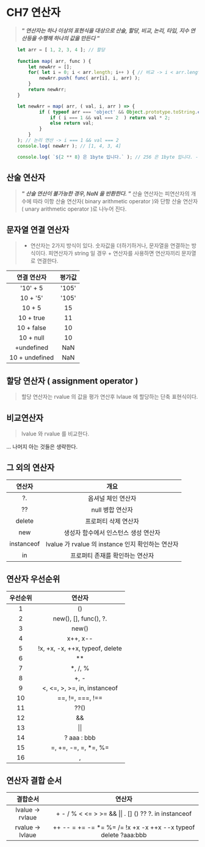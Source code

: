 # CH7 연산자

> ***" 연산자는 하나 이상의 표현식을 대상으로 산술, 할당, 비교, 논리, 타입, 지수 연산등을 수행해 하나의 값을 만든다 "***   
>

```javascript
	let arr = [ 1, 2, 3, 4 ]; // 할당
	
	function map( arr, func ) {
		let newArr = [];
		for( let i = 0; i < arr.length; i++ ) { // 비교 -> i < arr.length
			newArr.push( func( arr[i], i, arr) );
		}
		return newArr;
	}

	let newArr = map( arr, ( val, i, arr ) => { 
			if ( typeof arr === 'object' && Object.prototype.toString.call( arr ) == '[object Array]' ) { // 타입 연산 -> typeof arr
				if ( i === 1 && val === 2  ) return val * 2; 
				else return val;
			}
		}
	); // 논리 연산 -> i === 1 && val === 2  
	console.log( newArr ); // [1, 4, 3, 4]

	console.log( `${2 ** 8} 은 1byte 입니다.` ); // 256 은 1byte 입니다. --> 2 ** 8 ( 지수 연산자 )
```

## 산술 연산자
   
> ***" 산술 연산이 불가능한 경우, NaN 을 반환한다. "***
 산술 연산자는 피연산자의 개수에 따라 이항 산술 연산자( binary arithmetic operator )와 단항 산술 연산자( unary arithmetic operator )로 나누어 진다.
>   

## 문자열 연결 연산자
   
> + 연산자는 2가지 방식이 있다. 숫자값을 더하기하거나, 문자열을 연결하는 방식이다.
	피연산자가 string 일 경우 + 연산자를 사용하면 연산자끼리 문자열로 연결한다. 
>   

| 연결 연산자 | 평가값 |
| :---: | :---: |
| '10' + 5 | '105' |
| 10 + '5' | '105' |
| 10 + 5 | 15 |
| 10 + true | 11 |
| 10 + false | 10 |
| 10 + null | 10 |
| +undefined | NaN |
| 10 + undefined | NaN |
   
## 할당 연산자 ( assignment operator )
   
> 할당 연산자는 rvalue 의 값을 평가 연산후 lvlaue 에 할당하는 단축 표현식이다. 
>   

## 비교연산자

> lvalue 와 rvalue 를 비교한다.
>

... 나머지 아는 것들은 생략한다.

## 그 외의 연산자

| 연산자 | 개요 |
| :---: | :---: |
| ?. | 옵셔널 체인 연산자 |
| ?? | null 병합 연산자 |
| delete | 프로퍼티 삭제 연산자 |
| new | 생성자 함수에서 인스턴스 생성 연산자 |
| instanceof | lvalue 가 rvalue 의 instance 인지 확인하는 연산자 |
| in | 프로퍼티 존재를 확인하는 연산자 |
   
## 연산자 우선순위

| 우선순위  | 연산자 |
| :---: | :---: |
| 1 | () |
| 2 | new(), [], func(), ?. |
| 3 | new() |
| 4 | x++, x-- |
| 5 | !x, +x, -x, ++x, typeof, delete |
| 6 | \*\* |
| 7 | \*, /, % |
| 8 | +, - |
| 9 | <, <=, >, >=, in, instanceof |
| 10 | ==, !=, ===, !== |
| 11 | ??() |
| 12 | && |
| 13 | \|\| |
| 14 | ? aaa : bbb |
| 15 | =, +=, -=, \=, \*=, %= |
| 16 | , |

## 연산자 결합 순서

| 결합순서 | 연산자 |
| :---: | :---: |
| lvalue -> rvlaue | + - / % < <= > >= && \|\| . \[\] \(\) ?? ?. in instanceof | 
| rvalue -> lvlaue | ++ -- = += -= \*= %= /= !x +x -x ++x --x typeof delete ?aaa:bbb | 





